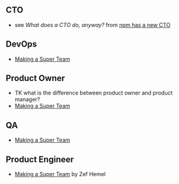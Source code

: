 ## CTO

- see _What does a CTO do, anyway?_ from [npm has a new CTO][]

[npm has a new CTO]: http://blog.npmjs.org/post/147604242320/npm-has-a-new-cto

## DevOps

- [Making a Super Team][]

[Making a Super Team]: https://zef.me/making-a-super-team-2d31725a3a3

## Product Owner

- TK what is the difference between product owner and product manager?
- [Making a Super Team][]

## QA

- [Making a Super Team][]

## Product Engineer

- [Making a Super Team][] by Zef Hemel
